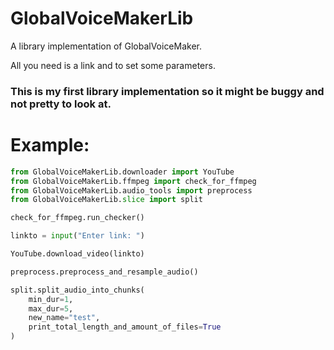# GlobalVoiceMakerLib
A library implementation of GlobalVoiceMaker.

All you need is a link and to set some parameters.

### This is my first library implementation so it might be buggy and not pretty to look at.

# Example:
```python
from GlobalVoiceMakerLib.downloader import YouTube
from GlobalVoiceMakerLib.ffmpeg import check_for_ffmpeg
from GlobalVoiceMakerLib.audio_tools import preprocess
from GlobalVoiceMakerLib.slice import split

check_for_ffmpeg.run_checker()

linkto = input("Enter link: ")

YouTube.download_video(linkto)

preprocess.preprocess_and_resample_audio()

split.split_audio_into_chunks(
    min_dur=1,
    max_dur=5,
    new_name="test",
    print_total_length_and_amount_of_files=True
)
```
